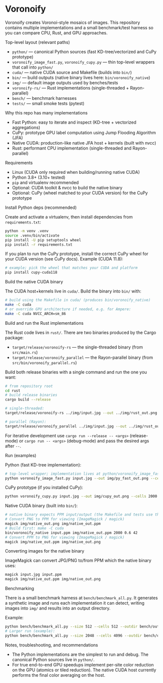 
# Voronoify

Voronoify creates Voronoi-style mosaics of images. This repository contains multiple implementations and a small benchmark/test harness so you can compare CPU, Rust, and GPU approaches.

Top-level layout (relevant paths)

- `python/` — canonical Python sources (fast KD-tree/vectorized and CuPy prototype)
- `voronoify_image_fast.py`, `voronoify_cupy.py` — thin top-level wrappers that call into `python/`
- `cuda/` — native CUDA source and Makefile (builds into `bin/`)
- `bin/` — build outputs (native binary lives here: `bin/voronoify_native`)
- `img/` — default image outputs used by benches/tests
- `voronoify-rs/` — Rust implementations (single-threaded + Rayon-parallel)
- `bench/` — benchmark harnesses
- `tests/` — small smoke tests (pytest)

Why this repo has many implementations

- Fast Python: easy to iterate and inspect (KD-tree + vectorized aggregations)
- CuPy: prototype GPU label computation using Jump Flooding Algorithm (JFA)
- Native CUDA: production-like native JFA host + kernels (built with nvcc)
- Rust: performant CPU implementation (single-threaded and Rayon-parallel)

Requirements

- Linux (CUDA only required when building/running native CUDA)
- Python 3.8+ (3.10+ tested)
- `pip` and virtualenv recommended
- Optional: CUDA toolkit & nvcc to build the native binary
- Optional: CuPy (wheel matched to your CUDA version) for the CuPy prototype

Install Python deps (recommended)

Create and activate a virtualenv, then install dependencies from `requirements.txt`:

```bash
python -m venv .venv
source .venv/bin/activate
pip install -U pip setuptools wheel
pip install -r requirements.txt
```

If you plan to run the CuPy prototype, install the correct CuPy wheel for your CUDA version (see CuPy docs). Example (CUDA 11.8):

```bash
# example; pick the wheel that matches your CUDA and platform
pip install cupy-cuda118
```

Build the native CUDA binary

The CUDA host+kernels live in `cuda/`. Build the binary into `bin/` with:

```bash
# build using the Makefile in cuda/ (produces bin/voronoify_native)
make -C cuda
# or override GPU architecture if needed, e.g. for Ampere:
make -C cuda NVCC_ARCH=sm_86
```

Build and run the Rust implementations

The Rust code lives in `rust/`. There are two binaries produced by the Cargo package:

- `target/release/voronoify-rs` — the single-threaded binary (from `src/main.rs`)
- `target/release/voronoify_parallel` — the Rayon-parallel binary (from `src/bin/voronoify_parallel.rs`)

Build both release binaries with a single command and run the one you want:

```bash
# from repository root
cd rust
# build release binaries
cargo build --release

# single-threaded:
target/release/voronoify-rs ../img/input.jpg --out ../img/rust_out.png --cells 1200 --jitter 0.6

# parallel (Rayon):
target/release/voronoify_parallel ../img/input.jpg --out ../img/rust_out_parallel.png --cells 1200 --jitter 0.6
```

For iterative development use `cargo run --release -- <args>` (release-mode) or `cargo run -- <args>` (debug-mode) and pass the desired args after `--`.


Run (examples)

Python (fast KD-tree implementation):

```bash
# top-level wrapper; implementation lives at python/voronoify_image_fast.py
python voronoify_image_fast.py input.jpg --out img/py_fast_out.png --cells 1200 --jitter 0.6
```

CuPy prototype (if you installed CuPy):

```bash
python voronoify_cupy.py input.jpg --out img/cupy_out.png --cells 2000 --jitter 0.6
```

Native CUDA binary (built into `bin/`):

```bash
# native binary expects PPM input/output (the Makefile and tests use this).
# Convert PNG to PPM for viewing (ImageMagick / magick)
magick img/native_out.png img/native_out.ppm
# Build first: make -C cuda
bin/voronoify_native input.ppm img/native_out.ppm 2000 0.6 42
# Convert PPM to PNG for viewing (ImageMagick / magick)
magick img/native_out.ppm img/native_out.png
```

Converting images for the native binary

ImageMagick can convert JPG/PNG to/from PPM which the native binary uses:

```bash
magick input.jpg input.ppm
magick img/native_out.ppm img/native_out.png
```

Benchmarking

There is a small benchmark harness at `bench/benchmark_all.py`. It generates a synthetic image and runs each implementation it can detect, writing images into `img/` and results into an output directory.

Example:

```bash
python bench/benchmark_all.py --size 512 --cells 512 --outdir bench/out_small
# Larger run (example):
python bench/benchmark_all.py --size 2048 --cells 4096 --outdir bench/out_big
```

Notes, troubleshooting, and recommendations

- The Python implementations are the simplest to run and debug. The canonical Python sources live in `python/`.
- For true end-to-end GPU speedups implement per-site color reduction on the GPU (atomics or tiled reduction). The native CUDA host currently performs the final color averaging on the host.